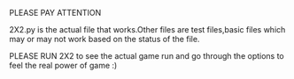 PLEASE PAY ATTENTION

2X2.py is the actual file that works.Other files are test files,basic files which may or may not work based on the status of the file.








PLEASE RUN 2X2 to see the actual game run and go through the options to feel the real power of game :)